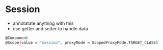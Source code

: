 # Session

- annotatate anything with this
- use getter and setter to handle data

```bash
@Component
@Scope(value = "session", proxyMode = ScopedProxyMode.TARGET_CLASS)
```